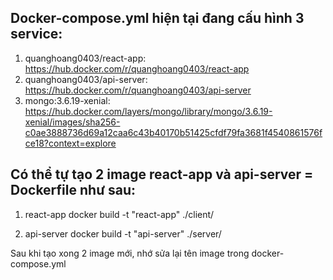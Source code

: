 ## Docker-compose.yml hiện tại đang cấu hình 3 service:
1. quanghoang0403/react-app: https://hub.docker.com/r/quanghoang0403/react-app 
2. quanghoang0403/api-server: https://hub.docker.com/r/quanghoang0403/api-server
3. mongo:3.6.19-xenial: https://hub.docker.com/layers/mongo/library/mongo/3.6.19-xenial/images/sha256-c0ae3888736d69a12caa6c43b40170b51425cfdf79fa3681f4540861576fce18?context=explore

## Có thể tự tạo 2 image react-app và api-server = Dockerfile như sau:
1. react-app
docker build -t "react-app" ./client/

2. api-server
docker build -t "api-server" ./server/

Sau khi tạo xong 2 image mới, nhớ sửa lại tên image trong docker-compose.yml
